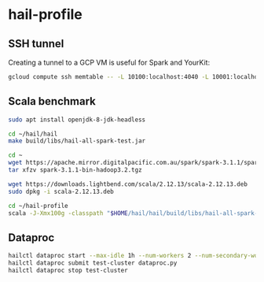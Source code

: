 # hail-profile

## SSH tunnel

Creating a tunnel to a GCP VM is useful for Spark and YourKit:

```bash
gcloud compute ssh memtable -- -L 10100:localhost:4040 -L 10001:localhost:10001
```

## Scala benchmark

```bash
sudo apt install openjdk-8-jdk-headless

cd ~/hail/hail
make build/libs/hail-all-spark-test.jar

cd ~
wget https://apache.mirror.digitalpacific.com.au/spark/spark-3.1.1/spark-3.1.1-bin-hadoop3.2.tgz
tar xfzv spark-3.1.1-bin-hadoop3.2.tgz

wget https://downloads.lightbend.com/scala/2.12.13/scala-2.12.13.deb
sudo dpkg -i scala-2.12.13.deb

cd ~/hail-profile
scala -J-Xmx100g -classpath "$HOME/hail/hail/build/libs/hail-all-spark-test.jar:$HOME/spark-3.1.1-bin-hadoop3.2/jars/*" rdd.scala
```

## Dataproc

```bash
hailctl dataproc start --max-idle 1h --num-workers 2 --num-secondary-workers 20 test-cluster
hailctl dataproc submit test-cluster dataproc.py
hailctl dataproc stop test-cluster
```
